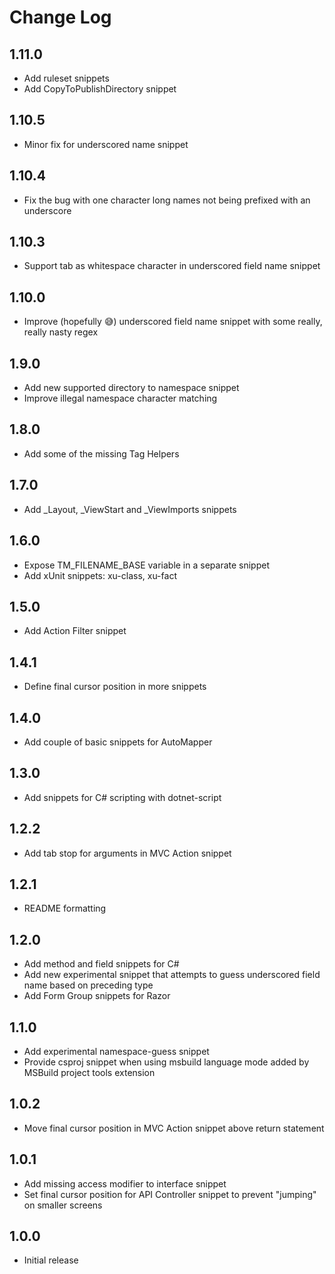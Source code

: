 # Change Log

## 1.11.0

- Add ruleset snippets
- Add CopyToPublishDirectory snippet

## 1.10.5

- Minor fix for underscored name snippet

## 1.10.4

- Fix the bug with one character long names not being prefixed with an underscore

## 1.10.3

- Support tab as whitespace character in underscored field name snippet

## 1.10.0

- Improve (hopefully 😅) underscored field name snippet with some really, really nasty regex

## 1.9.0

- Add new supported directory to namespace snippet
- Improve illegal namespace character matching

## 1.8.0

- Add some of the missing Tag Helpers

## 1.7.0

- Add _Layout, _ViewStart and _ViewImports snippets

## 1.6.0

- Expose TM_FILENAME_BASE variable in a separate snippet
- Add xUnit snippets: xu-class, xu-fact

## 1.5.0

- Add Action Filter snippet

## 1.4.1

- Define final cursor position in more snippets

## 1.4.0

- Add couple of basic snippets for AutoMapper

## 1.3.0

- Add snippets for C# scripting with dotnet-script

## 1.2.2

- Add tab stop for arguments in MVC Action snippet

## 1.2.1

- README formatting

## 1.2.0

- Add method and field snippets for C#
- Add new experimental snippet that attempts to guess underscored field name based on preceding type
- Add Form Group snippets for Razor

## 1.1.0

- Add experimental namespace-guess snippet
- Provide csproj snippet when using msbuild language mode added by MSBuild project tools extension

## 1.0.2

- Move final cursor position in MVC Action snippet above return statement

## 1.0.1

- Add missing access modifier to interface snippet
- Set final cursor position for API Controller snippet to prevent "jumping" on smaller screens

## 1.0.0

- Initial release